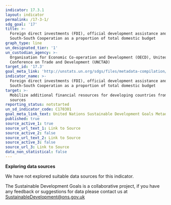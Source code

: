 ```yaml
---
indicator: 17.3.1
layout: indicator
permalink: /17-3-1/
sdg_goal: '17'
title: >-
  Foreign direct investments (FDI), official development assistance and
  South-South Cooperation as a proportion of total domestic budget
graph_type: line
un_designated_tier: '1'
un_custodian_agency: >-
  Organisation for Economic Co-operation and Development (OECD), United Nations
  Conference on Trade and Development (UNCTAD)
target_id: '17.3'
goal_meta_link: 'http://unstats.un.org/sdgs/files/metadata-compilation/Metadata-Goal-17.pdf'
indicator_name: >-
  Foreign direct investments (FDI), official development assistance and
  South-South Cooperation as a proportion of total domestic budget
target: >-
  Mobilize additional financial resources for developing countries from multiple
  sources
reporting_status: notstarted
un_sd_indicator_code: C170301
goal_meta_link_text: United Nations Sustainable Development Goals Metadata (pdf 468kB)
published: true
source_active_1: true
source_url_text_1: Link to Source
source_active_2: false
source_url_text_2: Link to Source
source_active_3: false
source_url_3: Link to Source
data_non_statistical: false
---
```

**Exploring data sources**

We have not explored suitable data sources for this indicator. 

The Sustainable Development Goals is a collaborative project, if you have any feedback or suggestions for data please contact us at <SustainableDevelopment@ons.gov.uk>
